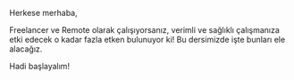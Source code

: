 Herkese merhaba,

Freelancer ve Remote olarak çalışıyorsanız, verimli ve sağlıklı çalışmanıza etki edecek o kadar fazla etken bulunuyor ki! Bu dersimizde işte bunları ele alacağız.

Hadi başlayalım!
